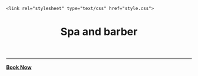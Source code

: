 <!DOCTYPE html>
<html>
<head>
	<meta charset="utf-8">
	<title>ESTIQUE SPA AND BARBER SHOP</title>
   <!-- Required meta tags -->
    <meta charset="utf-8">
    <meta name="viewport" content="width=device-width, initial-scale=1">
   <link href="https://fonts.googleapis.com/css?family=Montserrat" rel="stylesheet">
	<link href="https://cdn.jsdelivr.net/npm/bootstrap@5.0.2/dist/css/bootstrap.min.css" rel="stylesheet" integrity="sha384-EVSTQN3/azprG1Anm3QDgpJLIm9Nao0Yz1ztcQTwFspd3yD65VohhpuuCOmLASjC" crossorigin="anonymous">




	<link rel="stylesheet" type="text/css" href="style.css">
</head>
<body>
	<div class="container d-flex align-items-center h-100%"></div>
	<div class="row">
	<header class="text-center col-12">
<h1 class="text-uppercase"><strong>Spa and barber<strong></h1>
	</header>
	<div class="buffer col-12"></div>
	<section class="text-center col-12">
	<hr>
<a href = "https://mailchi.mp/50bd0fb03ccf/estique-spa-and-barber"<button class="btn btn-success btn-xl ">Book Now</button>
</section>
</div>
</div>
<script src="https://cdn.jsdelivr.net/npm/bootstrap@5.0.2/dist/js/bootstrap.bundle.min.js" integrity="sha384-MrcW6ZMFYlzcLA8Nl+NtUVF0sA7MsXsP1UyJoMp4YLEuNSfAP+JcXn/tWtIaxVXM" crossorigin="anonymous"></script>

</body>
</html>
